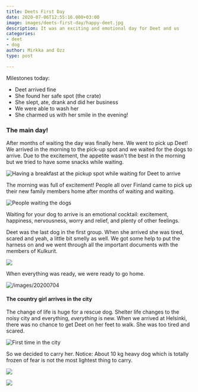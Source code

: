 ```yaml
---
title: Deets First Day
date: 2020-07-06T12:55:16.000+03:00
image: images/deets-first-day/happy-deet.jpg
description: It was an exciting and emotional day for Deet and us
categories:
- deet
- dog
author: Mirkka and Ozz
type: post

---
```

Milestones today:

* Deet arrived fine
* She found her safe spot (the crate)
* She slept, ate, drank and did her business
* We were able to wash her
* She charmed us with her smile in the evening!

### The main day!

After months of waiting the day was finally here. We went to pick up Deet! We arrived in the morning to the pick-up spot and we waited for the dogs to arrive. Due to the excitement, the appetite wasn't the best in the morning but we tried to have some snacks while waiting.

![Having a breakfast at the pickup spot while waiting for Deet to arrive](https://app.forestry.io/sites/pqtrwwknkydruw/body-media//images/deets-first-day/mirkka-ozz-waiting.jpg "Breakfast")

The morning was full of excitement! People all over Finland came to pick up their new family members home after months of waiting and waiting.

![People waiting the dogs](https://app.forestry.io/sites/pqtrwwknkydruw/body-media//images/20200704_105445.jpg)

Waiting for your dog to arrive is an emotional cocktail: excitement, happiness, nervousness, worry and relief, and plenty of other feelings.

Deet was the last dog in the first group. When she arrived she was tired, scared and yeah, a little bit smelly as well. We got some help to put the harness on and we went through all the important documents with the members of Kulkurit.

![](/images/deet-arrive-copy.png)

When everything was ready, we were ready to go home.

![/images/20200704](https://app.forestry.io/sites/pqtrwwknkydruw/body-media//images/20200704_120447.jpg)

#### The country girl arrives in the city

The change of life is huge for a rescue dog. Shelter life changes to the noisy city and everything, _everything_ is new. When we arrived at Helsinki, there was no chance to get Deet on her feet to walk. She was too tired and scared.

![First time in the city](/images/whatsapp-image-2020-07-04-at-14-09-15.jpeg)

So we decided to carry her. Notice: About 10 kg heavy dog which is totally frozen of fear is not the most lightest thing to carry.

![](/images/whatsapp-image-2020-07-04-at-14-09-14-2.jpeg)

![](/images/carrying-deet.png)
